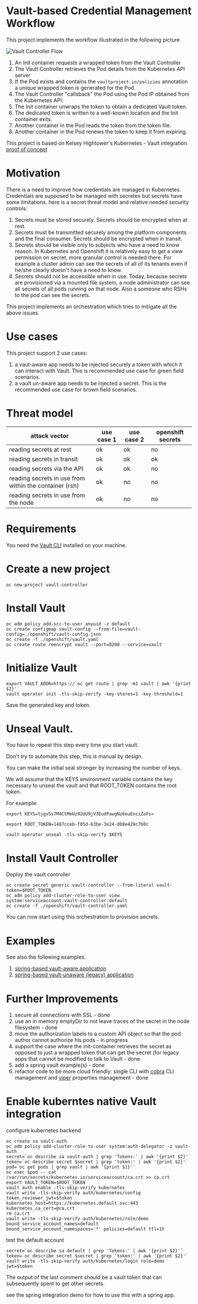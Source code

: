 # Vault-based Credential Management Workflow

This project implements the workflow illustrated in the following picture

![Vault Controller Flow](./media/vault-controller-raf.png)

1. An Init container requests a wrapped token from the Vault Controller
2. The Vault Controller retrieves the Pod details from the Kubernetes API server
3. If the Pod exists and contains the `vaultproject.io/policies` annotation a unique wrapped token is generated for the Pod.
4. The Vault Controller "callsback" the Pod using the Pod IP obtained from the Kubernetes API.
5. The Init container unwraps the token to obtain a dedicated Vault token.
6. The dedicated token is written to a well-known location and the Init container exits.
7. Another container in the Pod reads the token from the token file.
8. Another container in the Pod renews the token to keep it from expiring.

This project is based on Kelsey Hightower's Kubernetes - Vault integration [proof of concept](https://github.com/kelseyhightower/vault-controller)

# Motivation

There is a need to improve how credentials are managed in Kubernetes. Credentials are supposed to be managed with secretes but secrets have some limitations. here is a secret threat model and relative needed security controls:

1. Secrets must be stored securely. Secrets should be encrypted when at rest.
2. Secrets must be transmitted securely among the platform components and the final consumer. Secrets should be encrypted when in transit.
3. Secrets should be visible only to subjects who have a need to know reason. In Kubernetes and Openshift it is relatively easy to get a view permission on secret, more granular control is needed there. For example a cluster admin can see the secrets of all of its tenants even if he/she clearly doesn't have a need to know.
4. Secrets should not be accessible when in use. Today, because secrets are provisioned via a mounted file system, a node administrator can see all secrets of all pods running on that node. Also a someone who RSHs to the pod can see the secrets. 

This project implements an orchestration which tries to mitigate all the above issues.

# Use cases

This project support 2 use cases:

1. a vaut-aware app needs to be injected securely a token with which it can interact with Vault. This is recommended use case for green field scenarios.
2. a vault un-aware app needs to be injected a secret. This is the recommended use case for brown field scenarios.

# Threat model

| attack vector  | use case 1  | use case 2  | openshift secrets  |
|---|---|---|---|
| reading secrets at rest  | ok  | ok  | no  |
| reading secrets in transit  | ok  | ok  | ok  |
| reading secrets via the API  | ok  | ok  | no  |
| reading secrets in use from within the container (rsh)  | ok  | no  | no  |
| reading secrets in use from the node  | ok  | no  | no  |

# Requirements
You need the [Vault CLI](https://www.vaultproject.io/docs/install/) installed on your machine.

# Create a new project
```
oc new-project vault-controller
```

# Install Vault
```
oc adm policy add-scc-to-user anyuid -z default
oc create configmap vault-config --from-file=vault-config=./openshift/vault-config.json
oc create -f ./openshift/vault.yaml
oc create route reencrypt vault --port=8200 --service=vault
```
# Initialize Vault
```
export VAULT_ADDR=https://`oc get route | grep -m1 vault | awk '{print $2}'`
vault operator init -tls-skip-verify -key-shares=1 -key-threshold=1
```
Save the generated key and token. 

# Unseal Vault.
 
You have to repeat this step every time you start vault. 

Don't try to automate this step, this is manual by design. 

You can make the initial seal stronger by increasing the number of keys. 

We will assume that the KEYS environment variable contains the key necessary to unseal the vault and that ROOT_TOKEN contains the root token.

For example:

`export KEYS=tjgv5s7M4CtMeUz92dU9jV3EudPawgNz6euEnciZoFs=`


`export ROOT_TOKEN=1487cceb-f05d-63be-3e24-d08e429c760c`



```
vault operator unseal -tls-skip-verify $KEYS
```

# Install Vault Controller

Deploy the vault controller
```
oc create secret generic vault-controller --from-literal vault-token=$ROOT_TOKEN
oc adm policy add-cluster-role-to-user view system:serviceaccount:vault-controller:default
oc create -f ./openshift/vault-controller.yaml
```
You can now start using this orchestration to provision secrets. 

# Examples

See also the following examples:

1. [spring-based vault-aware application](./examples/spring-example/README.md)
2. [spring-based vault-unaware (legacy) application](./examples/spring-legacy-example/README.md)

# Further Improvements 

1. secure all connections with SSL - done
2. use an in memory emptyDir to not leave traces of the secret in the node filesystem - done
3. move the authorization labels to a custom API object so that the pod author cannot authorize his pods - in progress
4. support the case where the init-container retrieves the secret as opposed to just a wrapped token that can get the secret (for legacy apps that cannot be modified to talk to Vault - done
5. add a spring vault example(s) - done
6. refactor code to be more cloud friendly: single CLI with [cobra](https://github.com/spf13/cobra) CLI management and [viper](https://github.com/spf13/viper) properties management - done


# Enable kuberntes native Vault integration

configure kubernetes backend
```
oc create sa vault-auth
oc adm policy add-cluster-role-to-user system:auth-delegator -z vault-auth
secret=`oc describe sa vault-auth | grep 'Tokens:' | awk '{print $2}'`
token=`oc describe secret $secret | grep 'token:' | awk '{print $2}'`
pod=`oc get pods | grep vault | awk '{print $1}'`
oc exec $pod -- cat /var/run/secrets/kubernetes.io/serviceaccount/ca.crt >> ca.crt
export VAULT_TOKEN=$ROOT_TOKEN
vault auth enable -tls-skip-verify kubernetes
vault write -tls-skip-verify auth/kubernetes/config token_reviewer_jwt=$token kubernetes_host=https://kubernetes.default.svc:443 kubernetes_ca_cert=@ca.crt
rm ca.crt
vault write -tls-skip-verify auth/kubernetes/role/demo bound_service_account_names=default bound_service_account_namespaces='*' policies=default ttl=1h 
```
test the default account
```
secret=`oc describe sa default | grep 'Tokens:' | awk '{print $2}'`
token=`oc describe secret $secret | grep 'token:' | awk '{print $2}'`
vault write -tls-skip-verify auth/kubernetes/login role=demo jwt=$token
```
The output of the last comment should be a vault token that can subsequently spent to get other secrets.

see the spring integration demo for how to use this with a spring app.

